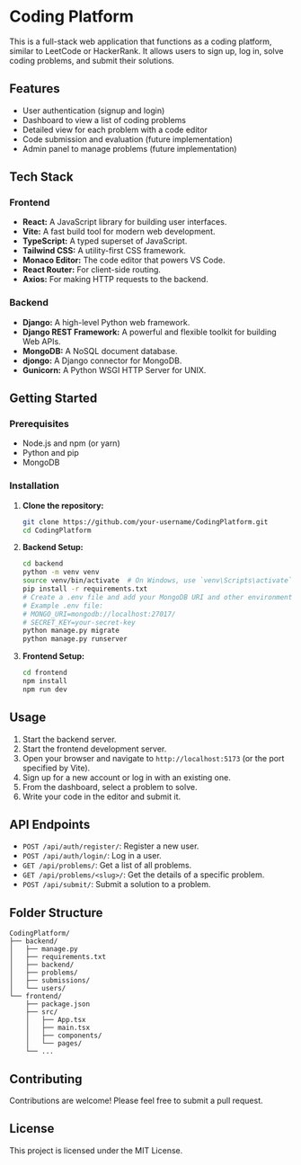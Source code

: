 # Coding Platform

This is a full-stack web application that functions as a coding platform, similar to LeetCode or HackerRank. It allows users to sign up, log in, solve coding problems, and submit their solutions.

## Features

*   User authentication (signup and login)
*   Dashboard to view a list of coding problems
*   Detailed view for each problem with a code editor
*   Code submission and evaluation (future implementation)
*   Admin panel to manage problems (future implementation)

## Tech Stack

### Frontend

*   **React:** A JavaScript library for building user interfaces.
*   **Vite:** A fast build tool for modern web development.
*   **TypeScript:** A typed superset of JavaScript.
*   **Tailwind CSS:** A utility-first CSS framework.
*   **Monaco Editor:** The code editor that powers VS Code.
*   **React Router:** For client-side routing.
*   **Axios:** For making HTTP requests to the backend.

### Backend

*   **Django:** A high-level Python web framework.
*   **Django REST Framework:** A powerful and flexible toolkit for building Web APIs.
*   **MongoDB:** A NoSQL document database.
*   **djongo:** A Django connector for MongoDB.
*   **Gunicorn:** A Python WSGI HTTP Server for UNIX.

## Getting Started

### Prerequisites

*   Node.js and npm (or yarn)
*   Python and pip
*   MongoDB

### Installation

1.  **Clone the repository:**

    ```bash
    git clone https://github.com/your-username/CodingPlatform.git
    cd CodingPlatform
    ```

2.  **Backend Setup:**

    ```bash
    cd backend
    python -m venv venv
    source venv/bin/activate  # On Windows, use `venv\Scripts\activate`
    pip install -r requirements.txt
    # Create a .env file and add your MongoDB URI and other environment variables
    # Example .env file:
    # MONGO_URI=mongodb://localhost:27017/
    # SECRET_KEY=your-secret-key
    python manage.py migrate
    python manage.py runserver
    ```

3.  **Frontend Setup:**

    ```bash
    cd frontend
    npm install
    npm run dev
    ```

## Usage

1.  Start the backend server.
2.  Start the frontend development server.
3.  Open your browser and navigate to `http://localhost:5173` (or the port specified by Vite).
4.  Sign up for a new account or log in with an existing one.
5.  From the dashboard, select a problem to solve.
6.  Write your code in the editor and submit it.

## API Endpoints

*   `POST /api/auth/register/`: Register a new user.
*   `POST /api/auth/login/`: Log in a user.
*   `GET /api/problems/`: Get a list of all problems.
*   `GET /api/problems/<slug>/`: Get the details of a specific problem.
*   `POST /api/submit/`: Submit a solution to a problem.

## Folder Structure

```
CodingPlatform/
├── backend/
│   ├── manage.py
│   ├── requirements.txt
│   ├── backend/
│   ├── problems/
│   ├── submissions/
│   └── users/
└── frontend/
    ├── package.json
    ├── src/
    │   ├── App.tsx
    │   ├── main.tsx
    │   ├── components/
    │   └── pages/
    └── ...
```

## Contributing

Contributions are welcome! Please feel free to submit a pull request.

## License

This project is licensed under the MIT License.
